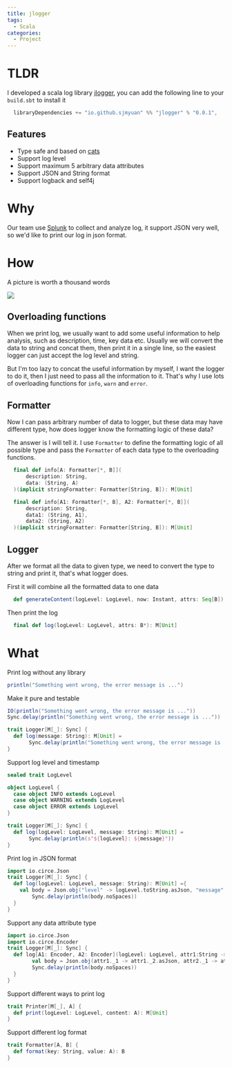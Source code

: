 ```yaml
---
title: jlogger
tags:
  - Scala
categories:
  - Project
---
```


# TLDR

I developed a scala log library [jlogger](https://github.com/sjmyuan/jlogger), you can add the following line to your `build.sbt` to install it

```scala
  libraryDependencies += "io.github.sjmyuan" %% "jlogger" % "0.0.1",
```

## Features
* Type safe and based on [cats](http://typelevel.org/cats/)
* Support log level
* Support maximum 5 arbitrary data attributes
* Support JSON and String format
* Support logback and self4j

# Why

Our team use [Splunk](https://www.splunk.com/) to collect and analyze log, it support JSON very well, so we'd like to print our log in json format.

# How

A picture is worth a thousand words

![](https://images.shangjiaming.com/jlogger-classes.png)

## Overloading functions

When we print log, we usually want to add some useful information to help analysis, such as description, time, key data etc.
Usually we will convert the data to string and concat them, then print it in a single line, so the easiest logger can just accept the log level and string.

But I'm too lazy to concat the useful information by myself, I want the logger to do it, then I just need to pass all the information to it. That's why I use lots of overloading functions for `info`, `warn` and `error`.


## Formatter

Now I can pass arbitrary number of data to logger, but these data may have different type, how does logger know the formatting logic of these data?

The answer is I will tell it. I use `Formatter` to define the formatting logic of all possible type and pass the `Formatter` of each data type to the overloading functions.

```scala
  final def info[A: Formatter[*, B]](
      description: String,
      data: (String, A)
  )(implicit stringFormatter: Formatter[String, B]): M[Unit]

  final def info[A1: Formatter[*, B], A2: Formatter[*, B]](
      description: String,
      data1: (String, A1),
      data2: (String, A2)
  )(implicit stringFormatter: Formatter[String, B]): M[Unit]
```

## Logger

After we format all the data to given type, we need to convert the type to string and print it, that's what logger does. 

First it will combine all the formatted data to one data

```scala
  def generateContent(logLevel: LogLevel, now: Instant, attrs: Seq[B]): B
```

Then print the log 

```scala
  final def log(logLevel: LogLevel, attrs: B*): M[Unit]
```




# What

Print log without any library

```scala
println("Something went wrong, the error message is ...")
```

Make it pure and testable
```scala
IO(println("Something went wrong, the error message is ..."))
Sync.delay(println("Something went wrong, the error message is ..."))

trait Logger[M[_]: Sync] {
  def log(message: String): M[Unit] =
       Sync.delay(println("Something went wrong, the error message is ..."))
}
```


Support log level and timestamp

```scala
sealed trait LogLevel

object LogLevel {
  case object INFO extends LogLevel
  case object WARNING extends LogLevel
  case object ERROR extends LogLevel
}

trait Logger[M[_]: Sync] {
  def log(logLevel: LogLevel, message: String): M[Unit] =
       Sync.delay(println(s"${logLevel}: ${message}"))
}
```

Print log in JSON format

```scala
import io.circe.Json
trait Logger[M[_]: Sync] {
  def log(logLevel: LogLevel, message: String): M[Unit] ={
    val body = Json.obj("level" -> logLevel.toString.asJson, "message" -> message.asJson)
		Sync.delay(println(body.noSpaces))
  }
}
```

Support any data attribute type
```scala
import io.circe.Json
import io.circe.Encoder
trait Logger[M[_]: Sync] {
  def log[A1: Encoder, A2: Encoder](logLevel: LogLevel, attr1:String -> A1, attr2: String -> A2): M[Unit] ={
        val body = Json.obj(attr1._1 -> attr1._2.asJson, attr2._1 -> attr2._2.asJson,)
		Sync.delay(println(body.noSpaces))
  }
}
```

Support different ways to print log
```scala
trait Printer[M[_], A] {
  def print(logLevel: LogLevel, content: A): M[Unit]
}
```

Support different log format
```scala
trait Formatter[A, B] {
  def format(key: String, value: A): B
}
```